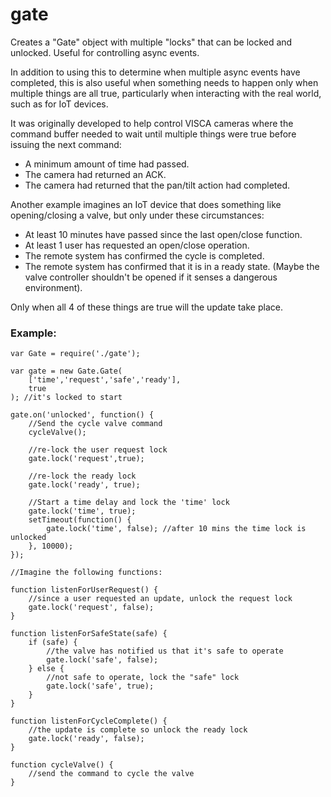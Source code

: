 # gate
Creates a "Gate" object with multiple "locks" that can be locked and unlocked. Useful for controlling async events.

In addition to using this to determine when multiple async events have completed, this is also useful when something needs to happen only when multiple things are all true, particularly when interacting with the real world, such as for IoT devices.

It was originally developed to help control VISCA cameras where the command buffer needed to wait until multiple things were true before issuing the next command:
- A minimum amount of time had passed. 
- The camera had returned an ACK.
- The camera had returned that the pan/tilt action had completed.

Another example imagines an IoT device that does something like opening/closing a valve, but only under these circumstances:
- At least 10 minutes have passed since the last open/close function.
- At least 1 user has requested an open/close operation.
- The remote system has confirmed the cycle is completed.
- The remote system has confirmed that it is in a ready state. (Maybe the valve controller shouldn't be opened if it senses a dangerous environment).

Only when all 4 of these things are true will the update take place.

### Example:
```
var Gate = require('./gate');

var gate = new Gate.Gate(
    ['time','request','safe','ready'],
    true
); //it's locked to start

gate.on('unlocked', function() {
    //Send the cycle valve command
    cycleValve();

    //re-lock the user request lock
    gate.lock('request',true);

    //re-lock the ready lock
    gate.lock('ready', true);

    //Start a time delay and lock the 'time' lock
    gate.lock('time', true);
    setTimeout(function() {
        gate.lock('time', false); //after 10 mins the time lock is unlocked
    }, 10000);
});

//Imagine the following functions:

function listenForUserRequest() {
    //since a user requested an update, unlock the request lock
    gate.lock('request', false); 
}

function listenForSafeState(safe) {
    if (safe) {
        //the valve has notified us that it's safe to operate
        gate.lock('safe', false); 
    } else {
        //not safe to operate, lock the "safe" lock
        gate.lock('safe', true); 
    }
}

function listenForCycleComplete() {
    //the update is complete so unlock the ready lock    
    gate.lock('ready', false); 
}

function cycleValve() {
    //send the command to cycle the valve
}
```




